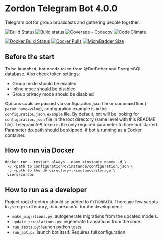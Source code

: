 # Zordon Telegram Bot 4.0.0

Telegram bot for group broadcasts and gathering people together.

[![Build Status](https://travis-ci.org/KrusnikViers/Zordon.svg)](https://travis-ci.org/KrusnikViers/Zordon)
[![Build status](https://ci.appveyor.com/api/projects/status/5ek9c42yy2usr23h?svg=true)](https://ci.appveyor.com/project/KrusnikViers/zordon)
[![Coverage - Codecov](https://codecov.io/gh/KrusnikViers/Zordon/branch/master/graph/badge.svg)](https://codecov.io/gh/KrusnikViers/Zordon)
[![Code Climate](https://codeclimate.com/github/KrusnikViers/Zordon/badges/gpa.svg)](https://codeclimate.com/github/KrusnikViers/Zordon)

[![Docker Build Status](https://img.shields.io/docker/build/viers/zordon.svg)](https://hub.docker.com/r/viers/zordon/)
[![Docker Pulls](https://img.shields.io/docker/pulls/viers/zordon.svg)](https://hub.docker.com/r/viers/zordon/)
[![MicroBadger Size](https://images.microbadger.com/badges/image/viers/zordon.svg)](https://hub.docker.com/r/viers/zordon/)

## Before the start
To be launched, bot needs token from @BotFather and PostgreSQL database. Also check token settings:
* Group mode should be enabled
* Inline mode should be disabled
* Group privacy mode should be disabled

Options could be passed via configuration json file or command line (`-param_name=value`), configuration example is
in the `configuration.json.example` file. By default, bot will be looking for `configuration.json` file in the root
directory (same level with this README file). Telegram API token is the only required parameter to have bot started.
Parameter dp_path should be skipped, if bot is running as a Docker container.

## How to run via Docker

```
docker run --restart always --name <instance name> -d \
 -v <path to configuration>:/instance/configuration.json \
 -v <path to the db directory>:/instance/storage \
 viers/zordon
```

## How to run as a developer

Project root directory should be added to `PYTHONPATH`. There are few scripts in `/scripts` directory, that are
useful for the development:
* `make_migrations.py`: autogenerate migrations from the updated models.
* `update_translations.py`: regenerate translations from the code.
* `run_tests.py`: launch python tests.
* `run_bot.py`: launch bot itself. Requires full configuration. 
